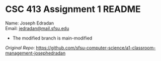 # CSC 413 Assignment 1 README

Name: Joseph Edradan  
Email: jedradan@mail.sfsu.edu

- The modified branch is main-modified

_Original Repo_: https://github.com/sfsu-computer-science/a1-classroom-management-josephedradan 
